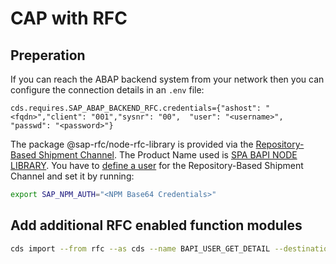 # CAP with RFC

## Preperation

If you can reach the ABAP backend system from your network then you can configure the connection details in an `.env` file:

```
cds.requires.SAP_ABAP_BACKEND_RFC.credentials={"ashost": "<fqdn>","client": "001","sysnr": "00",  "user": "<username>",  "passwd": "<password>"}
```

The package @sap-rfc/node-rfc-library is provided via the [Repository-Based Shipment Channel](https://help.sap.com/docs/RBSC/0a64be17478d4f5ba45d14ab62b0d74c/175673b12feb41739df4f041db52fe76.html). The Product Name used is [SPA BAPI NODE LIBRARY](https://ui.repositories.cloud.sap/www/webapp/licenses/73554900100900009091). You have to [define a user](https://ui.repositories.cloud.sap/www/webapp/users) for the Repository-Based Shipment Channel and set it by running:

```bash
export SAP_NPM_AUTH="<NPM Base64 Credentials>"
```

## Add additional RFC enabled function modules

```bash
cds import --from rfc --as cds --name BAPI_USER_GET_DETAIL --destination SAP_ABAP_BACKEND_RFC
```

